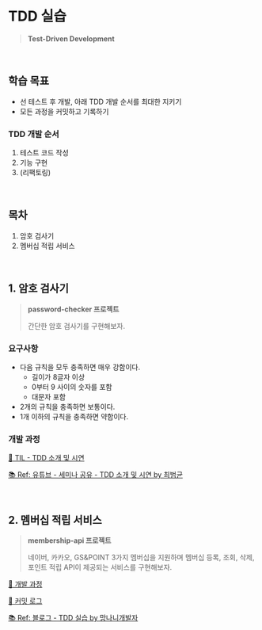 # TDD 실습
> **Test-Driven Development**

<br>

## 학습 목표
- 선 테스트 후 개발, 아래 TDD 개발 순서를 최대한 지키기
- 모든 과정을 커밋하고 기록하기

### TDD 개발 순서
1. 테스트 코드 작성
2. 기능 구현
3. (리팩토링)

<br>

## 목차
1. 암호 검사기
2. 멤버십 적립 서비스

<br>

## 1. 암호 검사기
> **password-checker 프로젝트**
> 
> 간단한 암호 검사기를 구현해보자.

### 요구사항
- 다음 규칙을 모두 충족하면 매우 강함이다.
    - 길이가 8글자 이상
    - 0부터 9 사이의 숫자를 포함
    - 대문자 포함
- 2개의 규칙을 충족하면 보통이다.
- 1개 이하의 규칙을 충족하면 약함이다.

### 개발 과정
[🔗 TIL - TDD 소개 및 시연](https://github.com/Jaster25/TIL/blob/main/TDD/TDD%EC%86%8C%EA%B0%9C%EB%B0%8F%EC%8B%9C%EC%97%B0.md)

[📚 Ref: 유튜브 - 세미나 공유 - TDD 소개 및 시연 by 최범균](https://www.youtube.com/watch?v=6Vt-wKPBbuc&list=PLwouWTPuIjUj_QqgXlFsqjUwyC0-5dZ_q&index=5)


<br>

## 2. 멤버십 적립 서비스
> **membership-api 프로젝트**
> 
> 네이버, 카카오, GS&POINT 3가지 멤버십을 지원하며 멤버십 등록, 조회, 삭제, 포인트 적립 API이 제공되는 서비스를 구현해보자.

[🔗 개발 과정](https://github.com/Jaster25/tdd-practice/tree/main/membership-api/)

[🔗 커밋 로그](https://github.com/Jaster25/tdd-practice/commits/feature/membership/)

[📚 Ref: 블로그 - TDD 실습 by 망나니개발자](https://mangkyu.tistory.com/182)
